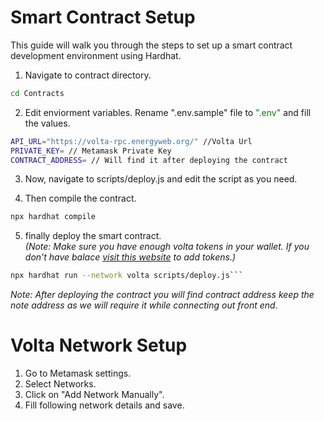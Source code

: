 # Smart Contract Setup

This guide will walk you through the steps to set up a smart contract development environment using Hardhat.

1. Navigate to contract directory.

```bash
cd Contracts
```

2. Edit enviorment variables. Rename ".env.sample" file to <span style="color:green">".env"</span> and fill the values.

```bash
API_URL="https://volta-rpc.energyweb.org/" //Volta Url
PRIVATE_KEY= // Metamask Private Key
CONTRACT_ADDRESS= // Will find it after deploying the contract
```

3. Now, navigate to scripts/deploy.js and edit the script as you need.

4. Then compile the contract.

```bash
npx hardhat compile
```

5. finally deploy the smart contract.\
   _(Note: Make sure you have enough volta tokens in your wallet. If you don't have balace [visit this website](https://voltafaucet.energyweb.org/) to add tokens.)_

````bash
npx hardhat run --network volta scripts/deploy.js```
````

_Note: After deploying the contract you will find contract address keep the note address as we will require it while connecting out front end._

# Volta Network Setup

1. Go to Metamask settings.
2. Select Networks.
3. Click on "Add Network Manually".
4. Fill following network details and save.
